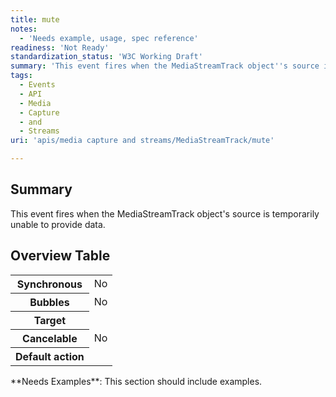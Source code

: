 ```yaml
---
title: mute
notes:
  - 'Needs example, usage, spec reference'
readiness: 'Not Ready'
standardization_status: 'W3C Working Draft'
summary: 'This event fires when the MediaStreamTrack object''s source is temporarily unable to provide data.'
tags:
  - Events
  - API
  - Media
  - Capture
  - and
  - Streams
uri: 'apis/media capture and streams/MediaStreamTrack/mute'

---
```

## <span>Summary</span>

This event fires when the MediaStreamTrack object's source is temporarily unable to provide data.

## <span>Overview Table</span>

<table class="wikitable">
<tr>
<th>
Synchronous

</th>
<td>
No

</td>
</tr>
<tr>
<th>
Bubbles

</th>
<td>
No

</td>
</tr>
<tr>
<th>
Target

</th>
<td>
</td>
</tr>
<tr>
<th>
Cancelable

</th>
<td>
No

</td>
</tr>
<tr>
<th>
Default action

</th>
<td>
</td>
</tr>
</table>
**Needs Examples**: This section should include examples.

